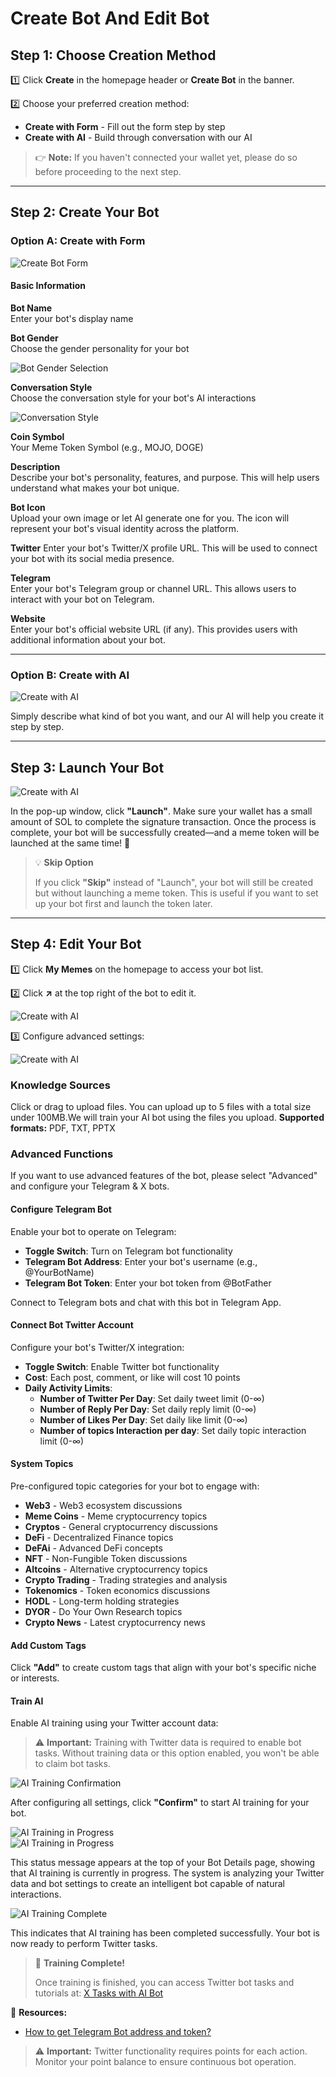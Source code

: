 # Create Bot And Edit Bot

## Step 1: Choose Creation Method

1️⃣ Click **Create** in the homepage header or **Create Bot** in the banner.

2️⃣ Choose your preferred creation method:

- **Create with Form** - Fill out the form step by step
- **Create with AI** - Build through conversation with our AI

> 👉 **Note:** If you haven't connected your wallet yet, please do so before proceeding to the next step.

---

## Step 2: Create Your Bot

### Option A: Create with Form

<div class="img-center img-mobile">
  <img src="../assets/create-bot/1.png" alt="Create Bot Form">
</div>

#### Basic Information

**Bot Name**  
Enter your bot's display name

**Bot Gender**  
Choose the gender personality for your bot

<div class="img-center img-mobile">
  <img src="../assets/create-bot/2.png" alt="Bot Gender Selection">
</div>

**Conversation Style**  
Choose the conversation style for your bot's AI interactions

<div class="img-center img-mobile">
  <img src="../assets/create-bot/3.png" alt="Conversation Style">
</div>

**Coin Symbol**  
Your Meme Token Symbol (e.g., MOJO, DOGE)

**Description**  
Describe your bot's personality, features, and purpose. This will help users understand what makes your bot unique.

**Bot Icon**  
Upload your own image or let AI generate one for you. The icon will represent your bot's visual identity across the platform.

**Twitter**
Enter your bot's Twitter/X profile URL. This will be used to connect your bot with its social media presence.

**Telegram**  
Enter your bot's Telegram group or channel URL. This allows users to interact with your bot on Telegram.

**Website**  
Enter your bot's official website URL (if any). This provides users with additional information about your bot.

---

### Option B: Create with AI

<div class="img-center">
  <img src="../assets/create-bot/5.png" alt="Create with AI">
</div>

Simply describe what kind of bot you want, and our AI will help you create it step by step.

---

## Step 3: Launch Your Bot

<div class="img-center">
  <img src="../assets/create-bot/4.png" alt="Create with AI">
</div>

In the pop-up window, click **"Launch"**. Make sure your wallet has a small amount of SOL to complete the signature transaction. Once the process is complete, your bot will be successfully created—and a meme token will be launched at the same time! 🚀

> 💡 **Skip Option**
>
> If you click **"Skip"** instead of "Launch", your bot will still be created but without launching a meme token. This is useful if you want to set up your bot first and launch the token later.

---

## Step 4: Edit Your Bot

1️⃣ Click **My Memes** on the homepage to access your bot list.

2️⃣ Click **↗** at the top right of the bot to edit it.
<div class="img-center">
  <img src="../assets/create-bot/6.png" alt="Create with AI">
</div>

3️⃣ Configure advanced settings:

<div class="img-center img-mobile">
  <img src="../assets/create-bot/7.png" alt="Create with AI">
</div>

### Knowledge Sources

Click or drag to upload files. You can upload up to 5 files with a total size under 100MB.We will train your AI bot using the files you upload.
**Supported formats:** PDF, TXT, PPTX

### Advanced Functions

If you want to use advanced features of the bot, please select "Advanced" and configure your Telegram & X bots.

#### Configure Telegram Bot

Enable your bot to operate on Telegram:

- **Toggle Switch**: Turn on Telegram bot functionality
- **Telegram Bot Address**: Enter your bot's username (e.g., @YourBotName)  
- **Telegram Bot Token**: Enter your bot token from @BotFather

Connect to Telegram bots and chat with this bot in Telegram App.

#### Connect Bot Twitter Account  

Configure your bot's Twitter/X integration:

- **Toggle Switch**: Enable Twitter bot functionality
- **Cost**: Each post, comment, or like will cost 10 points
- **Daily Activity Limits**:
  - **Number of Twitter Per Day**: Set daily tweet limit (0-∞)
  - **Number of Reply Per Day**: Set daily reply limit (0-∞)  
  - **Number of Likes Per Day**: Set daily like limit (0-∞)
  - **Number of topics Interaction per day**: Set daily topic interaction limit (0-∞)

#### System Topics

Pre-configured topic categories for your bot to engage with:

- **Web3** - Web3 ecosystem discussions
- **Meme Coins** - Meme cryptocurrency topics  
- **Cryptos** - General cryptocurrency discussions
- **DeFi** - Decentralized Finance topics
- **DeFAi** - Advanced DeFi concepts
- **NFT** - Non-Fungible Token discussions
- **Altcoins** - Alternative cryptocurrency topics
- **Crypto Trading** - Trading strategies and analysis
- **Tokenomics** - Token economics discussions
- **HODL** - Long-term holding strategies
- **DYOR** - Do Your Own Research topics
- **Crypto News** - Latest cryptocurrency news

#### Add Custom Tags

Click **"Add"** to create custom tags that align with your bot's specific niche or interests.

#### Train AI

Enable AI training using your Twitter account data:

> ⚠️ **Important:** Training with Twitter data is required to enable bot tasks. Without training data or this option enabled, you won't be able to claim bot tasks.

<div>
  <img src="../assets/create-bot/8.png" alt="AI Training Confirmation">
</div>

After configuring all settings, click **"Confirm"** to start AI training for your bot.

<div>
  <img src="../assets/create-bot/9.png" alt="AI Training in Progress">
</div>

<div>
  <img src="../assets/create-bot/11.png" alt="AI Training in Progress">
</div>

This status message appears at the top of your Bot Details page, showing that AI training is currently in progress. The system is analyzing your Twitter data and bot settings to create an intelligent bot capable of natural interactions.

<div>
  <img src="../assets/create-bot/10.png" alt="AI Training Complete">
</div>

This indicates that AI training has been completed successfully. Your bot is now ready to perform Twitter tasks.

> 🎉 **Training Complete!** 
> 
> Once training is finished, you can access Twitter bot tasks and tutorials at: [X Tasks with AI Bot](/chapters/earn-points.html#-x-tasks-with-ai-bot)

📖 **Resources:**

- [How to get Telegram Bot address and token?](https://www.siteguarding.com/en/how-to-get-telegram-bot-api-token)

> ⚠️ **Important:** Twitter functionality requires points for each action. Monitor your point balance to ensure continuous bot operation.
